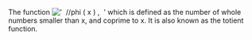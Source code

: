 The function
!['  //phi ( x ) ,  '](../dictionary/equation_images/2482.1..png) which
is defined as the number of whole numbers smaller than x, and coprime to
x. It is also known as the totient function.
